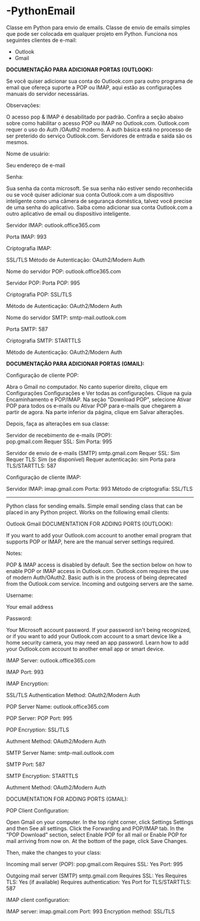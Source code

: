 # -PythonEmail
Classe em Python para envio de emails. Classe de envio de emails simples que pode ser colocada em qualquer projeto em Python.
Funciona nos seguintes clientes de e-mail:
- Outlook
- Gmail

<strong>DOCUMENTAÇÃO PARA ADICIONAR PORTAS (OUTLOOK):</strong>

Se você quiser adicionar sua conta do Outlook.com para outro programa de email que ofereça suporte a POP ou IMAP, aqui estão as configurações manuais do servidor necessárias.

Observações: 

O acesso pop & IMAP é desabilitado por padrão. Confira a seção abaixo sobre como habilitar o acesso POP ou IMAP no Outlook.com.
Outlook.com requer o uso do Auth /OAuth2 moderno.  A auth básica está no processo de ser preterido do serviço Outlook.com.
Servidores de entrada e saída são os mesmos.

Nome de usuário:

Seu endereço de e-mail

Senha:

Sua senha da conta microsoft. 
Se sua senha não estiver sendo reconhecida ou se você quiser adicionar sua conta Outlook.com a um dispositivo inteligente como uma câmera de segurança doméstica, talvez você precise de uma senha do aplicativo. Saiba como adicionar sua conta Outlook.com a outro aplicativo de email ou dispositivo inteligente.

Servidor IMAP:
outlook.office365.com

Porta IMAP:
993

Criptografia IMAP:

SSL/TLS
Método de Autenticação:
OAuth2/Modern Auth


Nome do servidor POP:
outlook.office365.com

Servidor POP:
Porta POP:
995

Criptografia POP:
SSL/TLS

Método de Autenticação:
OAuth2/Modern Auth

Nome do servidor SMTP:
smtp-mail.outlook.com

Porta SMTP:
587

Criptografia SMTP:
STARTTLS

Método de Autenticação:
OAuth2/Modern Auth

<strong>DOCUMENTAÇÃO PARA ADICIONAR PORTAS (GMAIL):</strong>

Configuração de cliente POP:

Abra o Gmail no computador.
No canto superior direito, clique em Configurações Configurações e Ver todas as configurações.
Clique na guia Encaminhamento e POP/IMAP.
Na seção "Download POP", selecione Ativar POP para todos os e-mails ou Ativar POP para e-mails que chegarem a partir de agora.
Na parte inferior da página, clique em Salvar alterações.

Depois, faça as alterações em sua classe:

Servidor de recebimento de e-mails (POP):	
pop.gmail.com
Requer SSL: Sim
Porta: 995

Servidor de envio de e-mails (SMTP)	
smtp.gmail.com
Requer SSL: Sim
Requer TLS: Sim (se disponível)
Requer autenticação: sim
Porta para TLS/STARTTLS: 587

Configuração de cliente IMAP:

Servidor IMAP: imap.gmail.com
Porta: 993
Método de criptografia: SSL/TLS

<hr />

Python class for sending emails. Simple email sending class that can be placed in any Python project. Works on the following email clients:

Outlook
Gmail
DOCUMENTATION FOR ADDING PORTS (OUTLOOK):

If you want to add your Outlook.com account to another email program that supports POP or IMAP, here are the manual server settings required.

Notes:

POP & IMAP access is disabled by default. See the section below on how to enable POP or IMAP access in Outlook.com. Outlook.com requires the use of modern Auth/OAuth2. Basic auth is in the process of being deprecated from the Outlook.com service. Incoming and outgoing servers are the same.

Username:

Your email address

Password:

Your Microsoft account password. If your password isn't being recognized, or if you want to add your Outlook.com account to a smart device like a home security camera, you may need an app password. Learn how to add your Outlook.com account to another email app or smart device.

IMAP Server: outlook.office365.com

IMAP Port: 993

IMAP Encryption:

SSL/TLS Authentication Method: OAuth2/Modern Auth

POP Server Name: outlook.office365.com

POP Server: POP Port: 995

POP Encryption: SSL/TLS

Authment Method: OAuth2/Modern Auth

SMTP Server Name: smtp-mail.outlook.com

SMTP Port: 587

SMTP Encryption: STARTTLS

Authment Method: OAuth2/Modern Auth

DOCUMENTATION FOR ADDING PORTS (GMAIL):

POP Client Configuration:

Open Gmail on your computer. In the top right corner, click Settings Settings and then See all settings. Click the Forwarding and POP/IMAP tab. In the "POP Download" section, select Enable POP for all mail or Enable POP for mail arriving from now on. At the bottom of the page, click Save Changes.

Then, make the changes to your class:

Incoming mail server (POP): pop.gmail.com Requires SSL: Yes Port: 995

Outgoing mail server (SMTP) smtp.gmail.com Requires SSL: Yes Requires TLS: Yes (if available) Requires authentication: Yes Port for TLS/STARTTLS: 587

IMAP client configuration:

IMAP server: imap.gmail.com Port: 993 Encryption method: SSL/TLS
